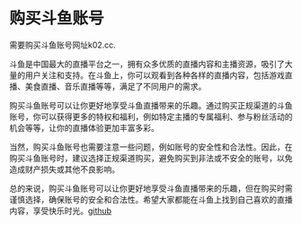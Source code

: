 # 购买斗鱼账号

需要购买斗鱼账号网址k02.cc.

斗鱼是中国最大的直播平台之一，拥有众多优质的直播内容和主播资源，吸引了大量的用户关注和支持。在斗鱼上，你可以观看到各种各样的直播内容，包括游戏直播、美食直播、音乐直播等等，满足了不同用户的需求。

购买斗鱼账号可以让你更好地享受斗鱼直播带来的乐趣。通过购买正规渠道的斗鱼账号，你可以获得更多的特权和福利，例如特定主播的专属福利、参与粉丝活动的机会等等，让你的直播体验更加丰富多彩。

当然，购买斗鱼账号也需要注意一些问题，例如账号的安全性和合法性。因此，在购买斗鱼账号时，建议选择正规渠道购买，避免购买到非法或不安全的账号，以免造成财产损失或其他不良影响。

总的来说，购买斗鱼账号可以让你更好地享受斗鱼直播带来的乐趣，但在购买时需谨慎选择，确保账号的安全和合法性。希望大家都能在斗鱼上找到自己喜欢的直播内容，享受快乐时光。[github](https://github.com)